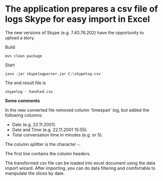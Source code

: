 # The application prepares a csv file of logs Skype for easy import in Excel

The new versions of Skype (e.g. 7.40.76.202) have the opportunity to upload a story.


Build

`mvn clean package`

Start

`java -jar skypelogparser.jar C:\skypelog.csv`

The end result file is

`skypelog - handled.csv`


**Some comments**

In the new converted file removed column 'timespan' log, but added the following columns:
* Date (e.g. 22.11.2001).
* Date and Time (e.g. 22.11.2001 15:55).
* Total conversation time in minutes (e.g. <empty> or 5).  

The column splitter is the character `~`.

The first line contains the column headers.

The transformed csv file can be loaded into excel document using the data import wizard.
After importing, you can do data filtering and comfortable to manipulate the slices by date.

